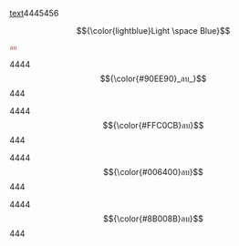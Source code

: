 <ins>text</ins>4445456

$${\color{lightblue}Light \space Blue}$$



<code style="color : red">ลบ</code>

4444 $${\color{#90EE90}_ลบ_}$$ 444

4444 $${\color{#FFC0CB}ลบ}$$ 444

4444 $${\color{#006400}ลบ}$$ 444

4444 $${\color{#8B008B}ลบ}$$ 444
